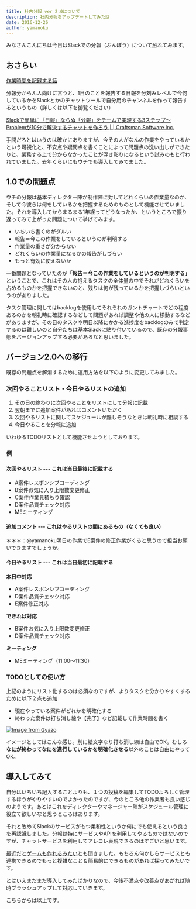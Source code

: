```yaml
---
title: 社内分報 ver 2.0について
description: 社内分報をアップデートしてみた話
date: 2016-12-26
author: yamanoku
---
```


みなさんこんにちは今日はSlackでの分報（ぶんぽう）について触れてみます。

## おさらい

[作業時間を記録する話](http://yamanoku.hatenablog.com/entry/2015/11/30/182731)

分報分からん人向けに言うと、1日のことを報告する日報を分刻みレベルで今何しているかをSlackとかのチャットツールで自分用のチャンネルを作って報告するというもの（詳しくは以下を御覧ください）

[Slackで簡単に「日報」ならぬ「分報」をチームで実現する3ステップ〜Problemが10分で解決するチャットを作ろう | | Craftsman Software Inc.](http://c16e.com/1511101558/)

手間だろとはいうのは確かにありますが、今その人がなんの作業をやっているかという可視化と、不安点や疑問点を書くことによって問題点の洗い出しができたりと、業務する上で分からなかったことが浮き彫りになるという試みのもと行われていました。去年くらいにもウチでも導入してみてました。

## 1.0での問題点

ウチの分報は基本ディレクター陣が制作陣に対してどれくらいの作業量なのか、そして今彼らは何をしているかを把握するためのものとして機能させていました。それを導入してからまるまる1年経ってどうなったか、というところで振り返ってみて上がった問題について挙げてみます。

* いちいち書くのがダルい
* 報告＝今この作業をしているというのが判明する
* 作業量の重さが分からない
* どれくらいの作業量になるかの報告がしづらい
* もっと有効に使えないか

一番問題となっていたのが<b>「報告＝今この作業をしているというのが判明する」</b>ということで、これはその人の抱えるタスクの全体量の中でそれがどれくらいを占めるものかを把握できないのと、残りは何が残っているかを把握しづらいというのがありました。

タスク管理に関してはbacklogを使用してそれぞれのガントチャートでどの程度あるのかを朝礼時に確認するなどして問題があれば調整や他の人に移動するなどがありますが、その日のタスクや明日以降にかかる進捗度をbacklogのみで判定するのは難しいのと自分たちは基本Slackに貼り付いているので、既存の分報事態をバージョンアップする必要があるなと思いました。

## バージョン2.0への移行

既存の問題点を解消するために運用方法を以下のように変更してみました。

### 次回やることリスト・今日やるリストの追加

1. その日の終わりに次回やることをリストにして分報に記載
2. 翌朝までに追加案件があればコメントいただく
3. 次回やるリストに関してスケジュールが難しそうなときは朝礼時に相談する
4. 今日やることを分報に追加

いわゆるTODOリストとして機能させようとしております。

### 例

#### 次回やるリスト --- これは当日最後に記載する

* A案件レスポンシブコーディング
* B案件お気に入り上限数変更修正
* C案件作業見積もり確認
* D案件品質チェック対応
* MEミーティング

#### 追加コメント --- これはやるリストの間にあるもの（なくても良い）

＊＊＊：@yamanoku明日の作業でE案件の修正作業がくると思うので担当お願いできますでしょうか。

#### 今日やるリスト --- これは当日最初に記載する

<b>本日中対応</b>

* A案件レスポンシブコーディング
* D案件品質チェック対応
* E案件修正対応

<b>できれば対応</b>

* B案件お気に入り上限数変更修正
* D案件品質チェック対応

<b>ミーティング</b>

* MEミーティング（11:00〜11:30）

### TODOとしての使い方

上記のようにリスト化するのは必須なのですが、よりタスクを分かりやすくするために以下２点も追加

* 現在やっている案件がどれかを明確化する
* 終わった案件は打ち消し線や【完了】など記載して作業時間を書く

[![Image from Gyazo](https://i.gyazo.com/ead560ba4a9a0bcab8a52b442a138217.png)](https://gyazo.com/ead560ba4a9a0bcab8a52b442a138217)

イメージとしてはこんな感じ。別に絵文字なり打ち消し線は自由でOK。むしろ<b>なにが終わってなにを進行しているかを明確化させる</b>以外のことは自由にやってOK。

## 導入してみて

自分はいちいち記入することよりも、１つの投稿を編集してTODOよろしく管理するほうがやりやすいのでよかったのですが、今のところ他の作業者も良い感じのようです。あとはこれをディレクターやマネージャー陣がスケジュール管理に役立て欲しいなと思うところはあります。

それと改めてSlackのサービスがもつ柔和性というか何にでも使えるという良さを再認識しました。分報は特にサービスやAPIを利用してやるものではないのですが、チャットサービスを利用してアレコレ表現できるのはすごいと思います。

最近だと[ゲームも作れるみたい](http://qiita.com/kouki_dan/items/4ae169950c7c11c19657)とも聞きました。もちろん何かしらサービスとも連携できるのでもっと複雑なこと＆簡易的にできるものがあれば探ってみたいです。

とはいえまだまだ導入してみたばかりなので、今後不満点や改善点があがれば随時ブラッシュアップして対応していきます。

こちらからは以上です。